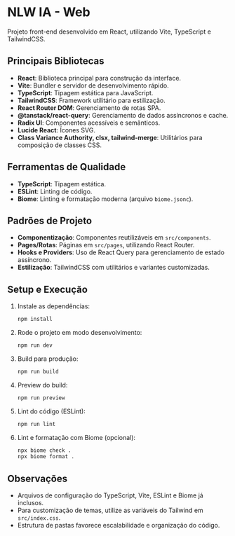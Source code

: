 # NLW IA - Web

Projeto front-end desenvolvido em React, utilizando Vite, TypeScript e TailwindCSS.

## Principais Bibliotecas

- **React**: Biblioteca principal para construção da interface.
- **Vite**: Bundler e servidor de desenvolvimento rápido.
- **TypeScript**: Tipagem estática para JavaScript.
- **TailwindCSS**: Framework utilitário para estilização.
- **React Router DOM**: Gerenciamento de rotas SPA.
- **@tanstack/react-query**: Gerenciamento de dados assíncronos e cache.
- **Radix UI**: Componentes acessíveis e semânticos.
- **Lucide React**: Ícones SVG.
- **Class Variance Authority, clsx, tailwind-merge**: Utilitários para composição de classes CSS.

## Ferramentas de Qualidade

- **TypeScript**: Tipagem estática.
- **ESLint**: Linting de código.
- **Biome**: Linting e formatação moderna (arquivo `biome.jsonc`).

## Padrões de Projeto

- **Componentização**: Componentes reutilizáveis em `src/components`.
- **Pages/Rotas**: Páginas em `src/pages`, utilizando React Router.
- **Hooks e Providers**: Uso de React Query para gerenciamento de estado assíncrono.
- **Estilização**: TailwindCSS com utilitários e variantes customizadas.

## Setup e Execução

1. Instale as dependências:
   ```bash
   npm install
   ```
2. Rode o projeto em modo desenvolvimento:
   ```bash
   npm run dev
   ```
3. Build para produção:
   ```bash
   npm run build
   ```
4. Preview do build:
   ```bash
   npm run preview
   ```
5. Lint do código (ESLint):
   ```bash
   npm run lint
   ```
6. Lint e formatação com Biome (opcional):
   ```bash
   npx biome check .
   npx biome format .
   ```

## Observações

- Arquivos de configuração do TypeScript, Vite, ESLint e Biome já inclusos.
- Para customização de temas, utilize as variáveis do Tailwind em `src/index.css`.
- Estrutura de pastas favorece escalabilidade e organização do código.
